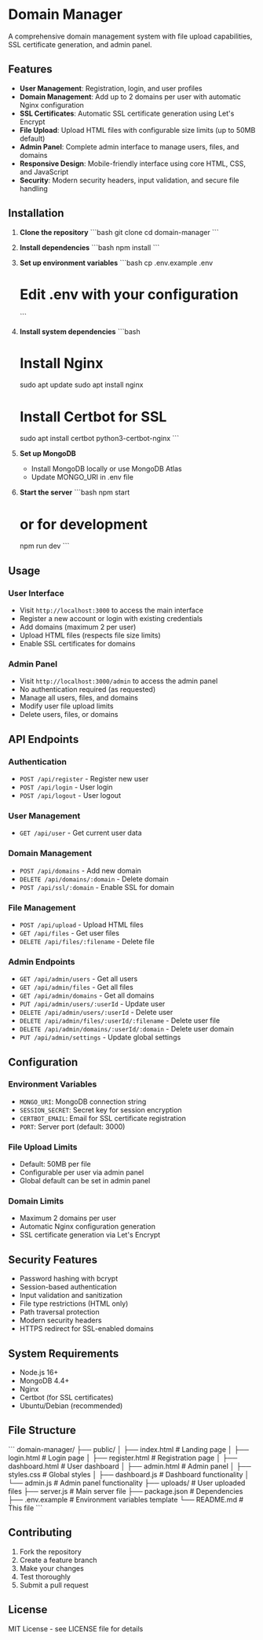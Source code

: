 # Domain Manager

A comprehensive domain management system with file upload capabilities, SSL certificate generation, and admin panel.

## Features

- **User Management**: Registration, login, and user profiles
- **Domain Management**: Add up to 2 domains per user with automatic Nginx configuration
- **SSL Certificates**: Automatic SSL certificate generation using Let's Encrypt
- **File Upload**: Upload HTML files with configurable size limits (up to 50MB default)
- **Admin Panel**: Complete admin interface to manage users, files, and domains
- **Responsive Design**: Mobile-friendly interface using core HTML, CSS, and JavaScript
- **Security**: Modern security headers, input validation, and secure file handling

## Installation

1. **Clone the repository**
   \`\`\`bash
   git clone <repository-url>
   cd domain-manager
   \`\`\`

2. **Install dependencies**
   \`\`\`bash
   npm install
   \`\`\`

3. **Set up environment variables**
   \`\`\`bash
   cp .env.example .env
   # Edit .env with your configuration
   \`\`\`

4. **Install system dependencies**
   \`\`\`bash
   # Install Nginx
   sudo apt update
   sudo apt install nginx

   # Install Certbot for SSL
   sudo apt install certbot python3-certbot-nginx
   \`\`\`

5. **Set up MongoDB**
   - Install MongoDB locally or use MongoDB Atlas
   - Update MONGO_URI in .env file

6. **Start the server**
   \`\`\`bash
   npm start
   # or for development
   npm run dev
   \`\`\`

## Usage

### User Interface
- Visit `http://localhost:3000` to access the main interface
- Register a new account or login with existing credentials
- Add domains (maximum 2 per user)
- Upload HTML files (respects file size limits)
- Enable SSL certificates for domains

### Admin Panel
- Visit `http://localhost:3000/admin` to access the admin panel
- No authentication required (as requested)
- Manage all users, files, and domains
- Modify user file upload limits
- Delete users, files, or domains

## API Endpoints

### Authentication
- `POST /api/register` - Register new user
- `POST /api/login` - User login
- `POST /api/logout` - User logout

### User Management
- `GET /api/user` - Get current user data

### Domain Management
- `POST /api/domains` - Add new domain
- `DELETE /api/domains/:domain` - Delete domain
- `POST /api/ssl/:domain` - Enable SSL for domain

### File Management
- `POST /api/upload` - Upload HTML files
- `GET /api/files` - Get user files
- `DELETE /api/files/:filename` - Delete file

### Admin Endpoints
- `GET /api/admin/users` - Get all users
- `GET /api/admin/files` - Get all files
- `GET /api/admin/domains` - Get all domains
- `PUT /api/admin/users/:userId` - Update user
- `DELETE /api/admin/users/:userId` - Delete user
- `DELETE /api/admin/files/:userId/:filename` - Delete user file
- `DELETE /api/admin/domains/:userId/:domain` - Delete user domain
- `PUT /api/admin/settings` - Update global settings

## Configuration

### Environment Variables
- `MONGO_URI`: MongoDB connection string
- `SESSION_SECRET`: Secret key for session encryption
- `CERTBOT_EMAIL`: Email for SSL certificate registration
- `PORT`: Server port (default: 3000)

### File Upload Limits
- Default: 50MB per file
- Configurable per user via admin panel
- Global default can be set in admin panel

### Domain Limits
- Maximum 2 domains per user
- Automatic Nginx configuration generation
- SSL certificate generation via Let's Encrypt

## Security Features

- Password hashing with bcrypt
- Session-based authentication
- Input validation and sanitization
- File type restrictions (HTML only)
- Path traversal protection
- Modern security headers
- HTTPS redirect for SSL-enabled domains

## System Requirements

- Node.js 16+ 
- MongoDB 4.4+
- Nginx
- Certbot (for SSL certificates)
- Ubuntu/Debian (recommended)

## File Structure

\`\`\`
domain-manager/
├── public/
│   ├── index.html          # Landing page
│   ├── login.html          # Login page
│   ├── register.html       # Registration page
│   ├── dashboard.html      # User dashboard
│   ├── admin.html          # Admin panel
│   ├── styles.css          # Global styles
│   ├── dashboard.js        # Dashboard functionality
│   └── admin.js            # Admin panel functionality
├── uploads/                # User uploaded files
├── server.js               # Main server file
├── package.json            # Dependencies
├── .env.example            # Environment variables template
└── README.md               # This file
\`\`\`

## Contributing

1. Fork the repository
2. Create a feature branch
3. Make your changes
4. Test thoroughly
5. Submit a pull request

## License

MIT License - see LICENSE file for details
